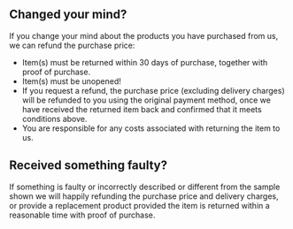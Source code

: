 <!--

Title: Returns Policy

-->

## Changed your mind?

If you change your mind about the products you have purchased from us, we can refund the purchase price:

* Item(s) must be returned within 30 days of purchase, together with proof of purchase.
* Item(s) must be unopened!
* If you request a refund, the purchase price (excluding delivery charges) will be refunded to you using the original payment method, once we have received the returned item back and confirmed that it meets conditions above.
* You are responsible for any costs associated with returning the item to us.

## Received something faulty?


If something is faulty or incorrectly described or different from the sample shown we will happily refunding the purchase price and delivery charges, or provide a replacement product provided the item is returned within a reasonable time with proof of purchase.
